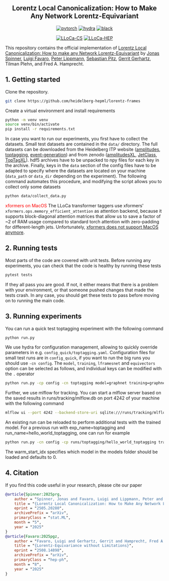 <div align="center">

## Lorentz Local Canonicalization: How to Make Any Network Lorentz-Equivariant

[![pytorch](https://img.shields.io/badge/PyTorch_2.2+-ee4c2c?logo=pytorch&logoColor=white)](https://pytorch.org/get-started/locally/)
[![hydra](https://img.shields.io/badge/Config-Hydra_1.3-89b8cd)](https://hydra.cc/)
[![black](https://img.shields.io/badge/Code%20Style-Black-black.svg?labelColor=gray)](https://black.readthedocs.io/en/stable/)

[![LLoCa-CS](http://img.shields.io/badge/paper-arxiv.2505.20280-B31B1B.svg)](https://arxiv.org/abs/2505.20280)
[![LLoCa-HEP](http://img.shields.io/badge/paper-arxiv.2508.14898-B31B1B.svg)](https://arxiv.org/abs/2508.14898)

</div>

This repository contains the official implementation of [Lorentz Local Canonicalization: How to make any Network Lorentz-Equivariant](https://arxiv.org/abs/2505.20280) by [Jonas Spinner](mailto:j.spinner@thphys.uni-heidelberg.de), [Luigi Favaro](mailto:luigi.favaro@uclouvain.be), [Peter Lippmann](mailto:peter.lippmann@iwr.uni-heidelberg.de), [Sebastian Pitz](mailto:pitz@thphys.uni-heidelberg.de), [Gerrit Gerhartz](mailto:gerhartz@thphys.uni-heidelberg.de), Tilman Plehn, and Fred A. Hamprecht.

## 1. Getting started

Clone the repository.

```bash
git clone https://github.com/heidelberg-hepml/lorentz-frames
```

Create a virtual environment and install requirements

```bash
python -m venv venv
source venv/bin/activate
pip install -r requirements.txt
```

In case you want to run our experiments, you first have to collect the datasets. Small test datasets are contained in the `data/` directory. The full datasets can be downloaded from the Heidelberg ITP website ([amplitudes](https://www.thphys.uni-heidelberg.de/~plehn/data/amplitudes.hdf5), [toptagging](https://www.thphys.uni-heidelberg.de/~plehn/data/toptagging_full.npz), [event-generation](https://www.thphys.uni-heidelberg.de/~plehn/data/event_generation_ttbar.hdf5)) and from zenodo ([amplitudesXL](https://zenodo.org/records/16793011), [JetClass](https://zenodo.org/records/6619768), [TopTagXL](https://zenodo.org/records/10878355)). 
hdf5 archives have to be unpacked to npy files for each key in the archive. Finally, keys in the `data` section of the config files have to be adapted to specify where the datasets are located on your machine (`data_path` or `data_dir` depending on the experiment). The following command automates this procedure, and modifying the script allows you to collect only some datasets
```bash
python data/collect_data.py
```

<span style="color:red">xformers on MacOS</span> The LLoCa transformer taggers use xformers' `xformers.ops.memory_efficient_attention` as attention backend, because it supports block-diagonal attention matrices that allow us to save a factor of ~2 of RAM usage compared to standard torch attention with zero-padding for different-length jets. Unfortunately, [xformers does not support MacOS anymore](https://github.com/facebookresearch/xformers/issues/775).


## 2. Running tests

Most parts of the code are covered with unit tests. Before running any experiments, you can check that the code is healthy by running these tests

```bash
pytest tests
```

If they all pass you are good. If not, it either means that there is a problem with your environment, or that someone pushed changes that made the tests crash. In any case, you should get these tests to pass before moving on to running the main code.

## 3. Running experiments

You can run a quick test toptagging experiment with the following command

```bash
python run.py
```

We use hydra for configuration management, allowing to quickly override parameters in e.g. `config_quick/toptagging.yaml`. Configuration files for small test runs are in `config_quick`, if you want to run the big runs you should use `-cn config`. The `model`, `training`, `lframesnet` and `equivectors` option can be selected as follows, and individual keys can be modified with the `.` operator

```bash
python run.py -cp config -cn toptagging model=graphnet training=graphnet model/lframesnet=orthogonal model/lframesnet/equivectors=equigraph training.iterations=42
```

Further, we use mlflow for tracking. You can start a mlflow server based on the saved results in runs/tracking/mlflow.db on port 4242 of your machine with the following command

```bash
mlflow ui --port 4242 --backend-store-uri sqlite:///runs/tracking/mlflow.db
```

An existing run can be reloaded to perform additional tests with the trained model. For a previous run with exp_name=toptagging and run_name=hello_world_toptagging, one can run for example

```bash
python run.py -cn config -cp runs/toptagging/hello_world_toptagging train=false warm_start_idx=0
```

The warm_start_idx specifies which model in the models folder should be loaded and defaults to 0. 

## 4. Citation

If you find this code useful in your research, please cite our paper

```bibtex
@article{Spinner:2025prg,
    author = "Spinner, Jonas and Favaro, Luigi and Lippmann, Peter and Pitz, Sebastian and Gerhartz, Gerrit and Plehn, Tilman and Hamprecht, Fred A.",
    title = "{Lorentz Local Canonicalization: How to Make Any Network Lorentz-Equivariant}",
    eprint = "2505.20280",
    archivePrefix = "arXiv",
    primaryClass = "stat.ML",
    month = "5",
    year = "2025"
}
@article{Favaro:2025pgz,
    author = "Favaro, Luigi and Gerhartz, Gerrit and Hamprecht, Fred A. and Lippmann, Peter and Pitz, Sebastian and Plehn, Tilman and Qu, Huilin and Spinner, Jonas",
    title = "{Lorentz-Equivariance without Limitations}",
    eprint = "2508.14898",
    archivePrefix = "arXiv",
    primaryClass = "hep-ph",
    month = "8",
    year = "2025"
}
```